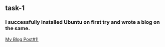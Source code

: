 ## task-1 ##
### I successfully installed Ubuntu on first try and wrote a blog on the same. ###
[My Blog Post#1!](https://ub8.home.blog/2020/01/01/my-blog-post1/)


